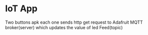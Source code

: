 # IoT App
  Two buttons apk each one sends http get request to Adafruit MQTT broker(server) which updates the value of led Feed(topic)
